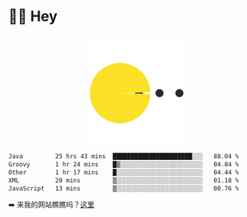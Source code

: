 
# 👋🏻 Hey
<div align="center">
	<br>
	<img src="https://raw.githubusercontent.com/Aniket965/Aniket965/master/pacman.svg?sanitize=true" width="200" height="200">
	<br>
</div>

<!--START_SECTION:waka-->
```text
Java         25 hrs 43 mins  ██████████████████████░░░   88.04 % 
Groovy       1 hr 24 mins    █▒░░░░░░░░░░░░░░░░░░░░░░░   04.84 % 
Other        1 hr 17 mins    █░░░░░░░░░░░░░░░░░░░░░░░░   04.44 % 
XML          20 mins         ▒░░░░░░░░░░░░░░░░░░░░░░░░   01.18 % 
JavaScript   13 mins         ▒░░░░░░░░░░░░░░░░░░░░░░░░   00.76 % 
```
<!--END_SECTION:waka-->

 ➡️  来我的网站瞧瞧吗？[这里](https://www.shaolongfei.com)
